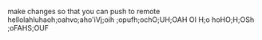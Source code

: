make changes so that you can push to remote hellolahluhaoh;oahvo;aho'iVj;oih ;opufh;ochO;UH;OAH OI H;o hoHO;H;OSh ;oFAHS;OUF
